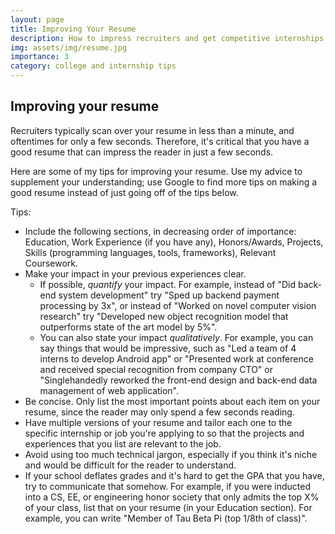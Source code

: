 ```yaml
---
layout: page
title: Improving Your Resume
description: How to impress recruiters and get competitive internships
img: assets/img/resume.jpg
importance: 3
category: college and internship tips
---
```


## Improving your resume

Recruiters typically scan over your resume in less than a minute, and oftentimes for only a few seconds. Therefore, it's critical that you have a good resume that can impress the reader in just a few seconds.

Here are some of my tips for improving your resume. Use my advice to supplement your understanding; use Google to find more tips on making a good resume instead of just going off of the tips below.

Tips:
* Include the following sections, in decreasing order of importance: Education, Work Experience (if you have any), Honors/Awards, Projects, Skills (programming languages, tools, frameworks), Relevant Coursework.
* Make your impact in your previous experiences clear.
    * If possible, <i>quantify</i> your impact. For example, instead of "Did back-end system development" try "Sped up backend payment processing by 3x", or instead of "Worked on novel computer vision research" try "Developed new object recognition model that outperforms state of the art model by 5%".
    * You can also state your impact <i>qualitatively</i>. For example, you can say things that would be impressive, such as "Led a team of 4 interns to develop Android app" or "Presented work at conference and received special recognition from company CTO" or "Singlehandedly reworked the front-end design and back-end data management of web application".
* Be concise. Only list the most important points about each item on your resume, since the reader may only spend a few seconds reading.
* Have multiple versions of your resume and tailor each one to the specific internship or job you're applying to so that the projects and experiences that you list are relevant to the job.
* Avoid using too much technical jargon, especially if you think it's niche and would be difficult for the reader to understand.
* If your school deflates grades and it's hard to get the GPA that you have, try to communicate that somehow. For example, if you were inducted into a CS, EE, or engineering honor society that only admits the top X% of your class, list that on your resume (in your Education section). For example, you can write "Member of Tau Beta Pi (top 1/8th of class)".


